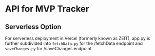 # API for MVP Tracker

## Serverless Option

For serverless deployment in Vercel (formerly known as ZEIT), app.py is further subdivided into `fetchData.py` for the /fetchData endpoint
and `saveChanges.py` for /saveChanges endpoint